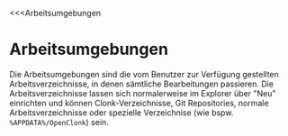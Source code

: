 ﻿<<<Arbeitsumgebungen

# Arbeitsumgebungen

Die Arbeitsumgebungen sind die vom Benutzer zur Verfügung gestellten Arbeitsverzeichnisse, in denen sämtliche Bearbeitungen passieren. Die Arbeitsverzeichnisse lassen sich normalerweise im Explorer über "Neu" einrichten und können Clonk-Verzeichnisse, Git Repositories, normale Arbeitsverzeichnisse oder spezielle Verzeichnise (wie bspw. ```%APPDATA%/OpenClonk```) sein.